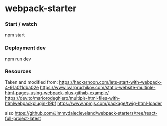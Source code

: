 # webpack-starter

### Start / watch
npm start

### Deployment dev
npm run dev

### Resources

Taken and modified from: 
https://hackernoon.com/lets-start-with-webpack-4-91a0f1dba02e
https://www.ivarprudnikov.com/static-website-multiple-html-pages-using-webpack-plus-github-example/
https://dev.to/mariorodeghiero/multiple-html-files-with-htmlwebpackplugin-19bf
https://www.npmjs.com/package/twig-html-loader

also
https://github.com/Jimmydalecleveland/webpack-starters/tree/react-full-project-latest